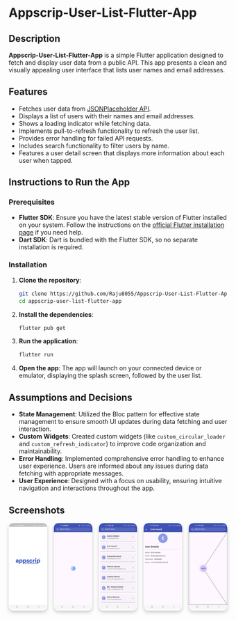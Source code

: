 
# Appscrip-User-List-Flutter-App

## Description
**Appscrip-User-List-Flutter-App** is a simple Flutter application designed to fetch and display user data from a public API. This app presents a clean and visually appealing user interface that lists user names and email addresses. 

## Features
- Fetches user data from [JSONPlaceholder API](https://jsonplaceholder.typicode.com/users).
- Displays a list of users with their names and email addresses.
- Shows a loading indicator while fetching data.
- Implements pull-to-refresh functionality to refresh the user list.
- Provides error handling for failed API requests.
- Includes search functionality to filter users by name.
- Features a user detail screen that displays more information about each user when tapped.

## Instructions to Run the App
### Prerequisites
- **Flutter SDK**: Ensure you have the latest stable version of Flutter installed on your system. Follow the instructions on the [official Flutter installation page](https://flutter.dev/docs/get-started/install) if you need help.
- **Dart SDK**: Dart is bundled with the Flutter SDK, so no separate installation is required.

### Installation
1. **Clone the repository**: 
   ```bash
   git clone https://github.com/Raju8055/Appscrip-User-List-Flutter-App.git
   cd appscrip-user-list-flutter-app
   ```
   
2. **Install the dependencies**: 
   ```bash
   flutter pub get
   ```
   
3. **Run the application**: 
   ```bash
   flutter run
   ```
   
4. **Open the app**: The app will launch on your connected device or emulator, displaying the splash screen, followed by the user list.

## Assumptions and Decisions
- **State Management**: Utilized the Bloc pattern for effective state management to ensure smooth UI updates during data fetching and user interaction.
- **Custom Widgets**: Created custom widgets (like `custom_circular_loader` and `custom_refresh_indicator`) to improve code organization and maintainability.
- **Error Handling**: Implemented comprehensive error handling to enhance user experience. Users are informed about any issues during data fetching with appropriate messages.
- **User Experience**: Designed with a focus on usability, ensuring intuitive navigation and interactions throughout the app.

## Screenshots
<div style="display: flex; flex-wrap: wrap; justify-content: space-between; gap: 15px;">
  <div style="flex: 1; max-width: 300px; border-radius: 10px; overflow: hidden; box-shadow: 0 4px 8px rgba(0,0,0,0.2); transition: transform 0.3s;">
    <img src="./app_screenshots/01.jpg" alt="Splash Screen" style="width: 100%; height: auto; border-radius: 10px 10px 0 0;" />
  </div>
  <div style="flex: 1; max-width: 300px; border-radius: 10px; overflow: hidden; box-shadow: 0 4px 8px rgba(0,0,0,0.2); transition: transform 0.3s;">
    <img src="./app_screenshots/02.jpg" alt="CircularProgressIndicator" style="width: 100%; height: auto; border-radius: 10px 10px 0 0;" />
  </div>
  <div style="flex: 1; max-width: 300px; border-radius: 10px; overflow: hidden; box-shadow: 0 4px 8px rgba(0,0,0,0.2); transition: transform 0.3s;">
    <img src="./app_screenshots/03.jpg" alt="User List Screen" style="width: 100%; height: auto; border-radius: 10px 10px 0 0;" />
  </div>
  <div style="flex: 1; max-width: 300px; border-radius: 10px; overflow: hidden; box-shadow: 0 4px 8px rgba(0,0,0,0.2); transition: transform 0.3s;">
    <img src="./app_screenshots/04.jpg" alt="User Details Screen" style="width: 100%; height: auto; border-radius: 10px 10px 0 0;" />
  </div>
  <div style="flex: 1; max-width: 300px; border-radius: 10px; overflow: hidden; box-shadow: 0 4px 8px rgba(0,0,0,0.2); transition: transform 0.3s;">
    <img src="./app_screenshots/05.jpg" alt="Refresh Indicator" style="width: 100%; height: auto; border-radius: 10px 10px 0 0;" />
  </div>
</div>

<style>
  div:hover {
    transform: scale(1.05);
  }
</style>

 


